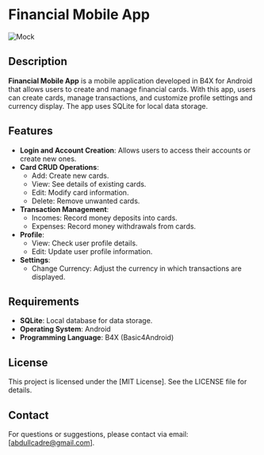 # Financial Mobile App
![Mock](screenshots/mock.png)
## Description

**Financial Mobile App** is a mobile application developed in B4X for Android that allows users to create and manage financial cards. With this app, users can create cards, manage transactions, and customize profile settings and currency display. The app uses SQLite for local data storage.

## Features

- **Login and Account Creation**: Allows users to access their accounts or create new ones.
- **Card CRUD Operations**:
  - Add: Create new cards.
  - View: See details of existing cards.
  - Edit: Modify card information.
  - Delete: Remove unwanted cards.
- **Transaction Management**:
  - Incomes: Record money deposits into cards.
  - Expenses: Record money withdrawals from cards.
- **Profile**:
  - View: Check user profile details.
  - Edit: Update user profile information.
- **Settings**:
  - Change Currency: Adjust the currency in which transactions are displayed.

## Requirements

- **SQLite**: Local database for data storage.
- **Operating System**: Android
- **Programming Language**: B4X (Basic4Android)

## License
This project is licensed under the [MIT License]. See the LICENSE file for details.

## Contact
For questions or suggestions, please contact via email: [abdullcadre@gmail.com].
